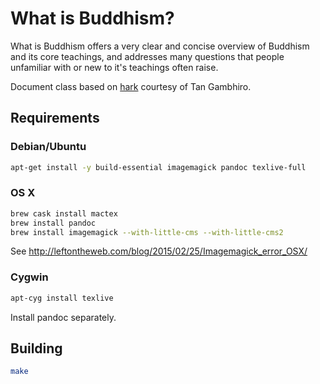 # What is Buddhism?

What is Buddhism offers a very clear and concise overview of Buddhism and its core teachings, and addresses many questions that people unfamiliar with or new to it's teachings often raise.

Document class based on [hark](https://github.com/profound-labs/hark) courtesy
of Tan Gambhiro.

## Requirements

### Debian/Ubuntu

```sh
apt-get install -y build-essential imagemagick pandoc texlive-full
```

### OS X

```sh
brew cask install mactex
brew install pandoc
brew install imagemagick --with-little-cms --with-little-cms2
```

See http://leftontheweb.com/blog/2015/02/25/Imagemagick_error_OSX/

### Cygwin

```cmd
apt-cyg install texlive
```

Install pandoc separately.

## Building

```sh
make
```
